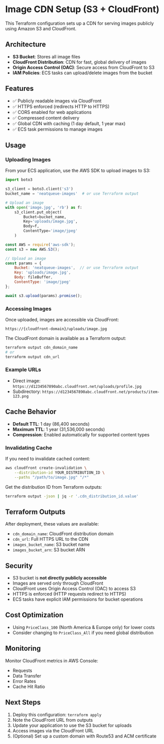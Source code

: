 # Image CDN Setup (S3 + CloudFront)

This Terraform configuration sets up a CDN for serving images publicly using Amazon S3 and CloudFront.

## Architecture

- **S3 Bucket**: Stores all image files
- **CloudFront Distribution**: CDN for fast, global delivery of images
- **Origin Access Control (OAC)**: Secure access from CloudFront to S3
- **IAM Policies**: ECS tasks can upload/delete images from the bucket

## Features

- ✅ Publicly readable images via CloudFront
- ✅ HTTPS enforced (redirects HTTP to HTTPS)
- ✅ CORS enabled for web applications
- ✅ Compressed content delivery
- ✅ Global CDN with caching (1 day default, 1 year max)
- ✅ ECS task permissions to manage images

## Usage

### Uploading Images

From your ECS application, use the AWS SDK to upload images to S3:

```python
import boto3

s3_client = boto3.client('s3')
bucket_name = 'neatqueue-images'  # or use Terraform output

# Upload an image
with open('image.jpg', 'rb') as f:
    s3_client.put_object(
        Bucket=bucket_name,
        Key='uploads/image.jpg',
        Body=f,
        ContentType='image/jpeg'
    )
```

```javascript
const AWS = require('aws-sdk');
const s3 = new AWS.S3();

// Upload an image
const params = {
    Bucket: 'neatqueue-images',  // or use Terraform output
    Key: 'uploads/image.jpg',
    Body: fileBuffer,
    ContentType: 'image/jpeg'
};

await s3.upload(params).promise();
```

### Accessing Images

Once uploaded, images are accessible via CloudFront:

```
https://{cloudfront-domain}/uploads/image.jpg
```

The CloudFront domain is available as a Terraform output:
```bash
terraform output cdn_domain_name
# or
terraform output cdn_url
```

### Example URLs

- Direct image: `https://d1234567890abc.cloudfront.net/uploads/profile.jpg`
- Subdirectory: `https://d1234567890abc.cloudfront.net/products/item-123.png`

## Cache Behavior

- **Default TTL**: 1 day (86,400 seconds)
- **Maximum TTL**: 1 year (31,536,000 seconds)
- **Compression**: Enabled automatically for supported content types

### Invalidating Cache

If you need to invalidate cached content:

```bash
aws cloudfront create-invalidation \
    --distribution-id YOUR_DISTRIBUTION_ID \
    --paths "/path/to/image.jpg" "/*"
```

Get the distribution ID from Terraform outputs:
```bash
terraform output -json | jq -r '.cdn_distribution_id.value'
```

## Terraform Outputs

After deployment, these values are available:

- `cdn_domain_name`: CloudFront distribution domain
- `cdn_url`: Full HTTPS URL to the CDN
- `images_bucket_name`: S3 bucket name
- `images_bucket_arn`: S3 bucket ARN

## Security

- S3 bucket is **not directly publicly accessible**
- Images are served only through CloudFront
- CloudFront uses Origin Access Control (OAC) to access S3
- HTTPS is enforced (HTTP requests redirect to HTTPS)
- ECS tasks have explicit IAM permissions for bucket operations

## Cost Optimization

- Using `PriceClass_100` (North America & Europe only) for lower costs
- Consider changing to `PriceClass_All` if you need global distribution

## Monitoring

Monitor CloudFront metrics in AWS Console:
- Requests
- Data Transfer
- Error Rates
- Cache Hit Ratio

## Next Steps

1. Deploy this configuration: `terraform apply`
2. Note the CloudFront URL from outputs
3. Update your application to use the S3 bucket for uploads
4. Access images via the CloudFront URL
5. (Optional) Set up a custom domain with Route53 and ACM certificate

